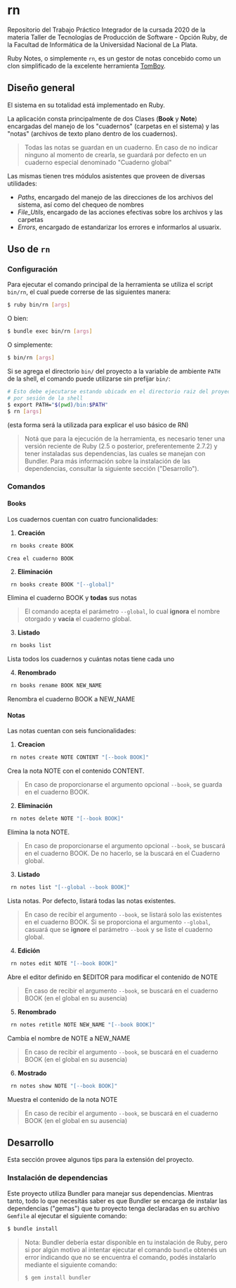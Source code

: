 # rn

Repositorio del Trabajo Práctico Integrador de la cursada 2020 de la materia
Taller de Tecnologías de Producción de Software - Opción Ruby, de la Facultad de Informática
de la Universidad Nacional de La Plata.

Ruby Notes, o simplemente `rn`, es un gestor de notas concebido como un clon simplificado
de la excelente herramienta [TomBoy](https://wiki.gnome.org/Apps/Tomboy).


## Diseño general

El sistema en su totalidad está implementado en Ruby.

La aplicación consta principalmente de dos Clases (**Book** y **Note**) encargadas del 
manejo de los "cuadernos" (carpetas en el sistema) y las "notas" (archivos de texto plano 
dentro de los cuadernos).

> Todas las notas se guardan en un cuaderno. En caso de no indicar ninguno al momento de 
> crearla, se guardará por defecto en un cuaderno especial denominado "Cuaderno global"

Las mismas tienen tres módulos asistentes que proveen de diversas utilidades:

   * *Paths*, encargado del manejo de las direcciones de los archivos del sistema, así como 
   del chequeo de nombres
   * *File_Utils*, encargado de las acciones efectivas sobre los archivos y las carpetas
   * *Errors*, encargado de estandarizar los errores e informarlos al usuarix.


## Uso de `rn`

### Configuración

Para ejecutar el comando principal de la herramienta se utiliza el script `bin/rn`, el cual
puede correrse de las siguientes manera:

```bash
$ ruby bin/rn [args]
```

O bien:

```bash
$ bundle exec bin/rn [args]
```

O simplemente:

```bash
$ bin/rn [args]
```

Si se agrega el directorio `bin/` del proyecto a la variable de ambiente `PATH` de la shell,
el comando puede utilizarse sin prefijar `bin/`:

```bash
# Esto debe ejecutarse estando ubicadx en el directorio raiz del proyecto, una única vez
# por sesión de la shell
$ export PATH="$(pwd)/bin:$PATH"
$ rn [args]
```

(esta forma será la utilizada para explicar el uso básico de RN)

> Notá que para la ejecución de la herramienta, es necesario tener una versión reciente de
> Ruby (2.5 o posterior, preferentemente 2.7.2) y tener instaladas sus dependencias, las cuales se manejan con
> Bundler. Para más información sobre la instalación de las dependencias, consultar la
> siguiente sección ("Desarrollo").

### Comandos

#### Books

Los cuadernos cuentan con cuatro funcionalidades:

   1. **Creación**

   ```bash
    rn books create BOOK 
   ```
   
    Crea el cuaderno BOOK

   2. **Eliminación**

   ```bash
    rn books create BOOK "[--global]"
   ```

   Elimina el cuaderno BOOK y **todas** sus notas

   > El comando acepta el parámetro ` --global `, lo cual **ignora** el nombre otorgado y 
   > **vacía** el cuaderno global.

   3. **Listado**

   ```bash
    rn books list
   ```

  Lista todos los cuadernos y cuántas notas tiene cada uno

   4. **Renombrado**

   ```bash
    rn books rename BOOK NEW_NAME
   ```

  Renombra el cuaderno BOOK a NEW_NAME

#### Notas

Las notas cuentan con seis funcionalidades:

   1. **Creacion**

   ```bash
    rn notes create NOTE CONTENT "[--book BOOK]"
   ```

  Crea la nota NOTE con el contenido CONTENT.
   
  > En caso de proporcionarse el argumento opcional `--book`, se guarda en el cuaderno BOOK.

   2. **Eliminación**

   ```bash
    rn notes delete NOTE "[--book BOOK]"
   ```

   Elimina la nota NOTE.
  
  > En caso de proporcionarse el argumento opcional `--book`, se buscará en el cuaderno BOOK.
  > De no hacerlo, se la buscará en el Cuaderno global.

   3. **Listado**

   ```bash
    rn notes list "[--global --book BOOK]"
   ```

   Lista notas. Por defecto, listará todas las notas existentes.

  > En caso de recibir el argumento `--book`, se listará solo las existentes en el cuaderno BOOK. 
  > Si se proporciona el argumento `--global`, casuará que se **ignore** el parámetro 
  > `--book` y se liste el cuaderno global.

   4. **Edición**

   ```bash
    rn notes edit NOTE "[--book BOOK]"
   ```

   Abre el editor definido en $EDITOR para modificar el contenido de NOTE

  > En caso de recibir el argumento `--book`, se buscará en el cuaderno BOOK (en el global en su ausencia)

   5. **Renombrado**

   ```bash
    rn notes retitle NOTE NEW_NAME "[--book BOOK]"
   ```

  Cambia el nombre de NOTE a NEW_NAME

  > En caso de recibir el argumento `--book`, se buscará en el cuaderno BOOK (en el global en su ausencia)

   6. **Mostrado**

   ```bash
    rn notes show NOTE "[--book BOOK]"
   ```

   Muestra el contenido de la nota NOTE

  > En caso de recibir el argumento `--book`, se buscará en el cuaderno BOOK (en el global en su ausencia)


## Desarrollo

Esta sección provee algunos tips para la extensión del proyecto.

### Instalación de dependencias

Este proyecto utiliza Bundler para manejar sus dependencias. Mientras tanto,
todo lo que necesitás saber es que Bundler se encarga de instalar las dependencias ("gemas")
que tu proyecto tenga declaradas en su archivo `Gemfile` al ejecutar el siguiente comando:

```bash
$ bundle install
```

> Nota: Bundler debería estar disponible en tu instalación de Ruby, pero si por algún
> motivo al intentar ejecutar el comando `bundle` obtenés un error indicando que no se
> encuentra el comando, podés instalarlo mediante el siguiente comando:
>
> ```bash
> $ gem install bundler
> ```
